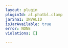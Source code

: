 ```yaml
---
layout: plugin
pluginId: at.phatbl.clamp
jarSha1: INVALID
isJarAvailable: true
error: NONE
violations: []

---
```


